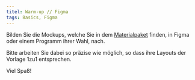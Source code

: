 ```yaml
---
titel: Warm-up // Figma
tags: Basics, Figma
---
```


Bilden Sie die Mockups, welche Sie in dem [Materialpaket](../../download/trainings/figma/figma-training-material.zip) finden, in Figma oder einem Programm ihrer Wahl, nach.

Bitte arbeiten Sie dabei so präzise wie möglich, so dass ihre Layouts der Vorlage 1zu1 entsprechen.

Viel Spaß!